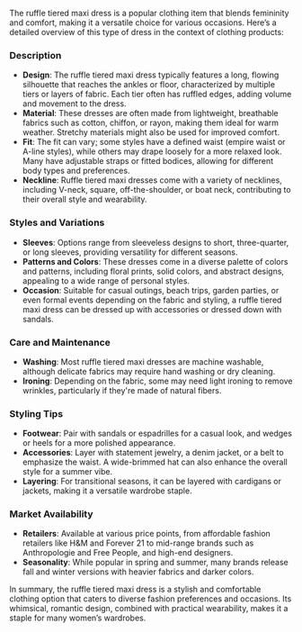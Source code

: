 The ruffle tiered maxi dress is a popular clothing item that blends femininity and comfort, making it a versatile choice for various occasions. Here’s a detailed overview of this type of dress in the context of clothing products:

### Description
- **Design**: The ruffle tiered maxi dress typically features a long, flowing silhouette that reaches the ankles or floor, characterized by multiple tiers or layers of fabric. Each tier often has ruffled edges, adding volume and movement to the dress.
- **Material**: These dresses are often made from lightweight, breathable fabrics such as cotton, chiffon, or rayon, making them ideal for warm weather. Stretchy materials might also be used for improved comfort.
- **Fit**: The fit can vary; some styles have a defined waist (empire waist or A-line styles), while others may drape loosely for a more relaxed look. Many have adjustable straps or fitted bodices, allowing for different body types and preferences.
- **Neckline**: Ruffle tiered maxi dresses come with a variety of necklines, including V-neck, square, off-the-shoulder, or boat neck, contributing to their overall style and wearability.

### Styles and Variations
- **Sleeves**: Options range from sleeveless designs to short, three-quarter, or long sleeves, providing versatility for different seasons.
- **Patterns and Colors**: These dresses come in a diverse palette of colors and patterns, including floral prints, solid colors, and abstract designs, appealing to a wide range of personal styles.
- **Occasion**: Suitable for casual outings, beach trips, garden parties, or even formal events depending on the fabric and styling, a ruffle tiered maxi dress can be dressed up with accessories or dressed down with sandals.

### Care and Maintenance
- **Washing**: Most ruffle tiered maxi dresses are machine washable, although delicate fabrics may require hand washing or dry cleaning.
- **Ironing**: Depending on the fabric, some may need light ironing to remove wrinkles, particularly if they're made of natural fibers.

### Styling Tips
- **Footwear**: Pair with sandals or espadrilles for a casual look, and wedges or heels for a more polished appearance.
- **Accessories**: Layer with statement jewelry, a denim jacket, or a belt to emphasize the waist. A wide-brimmed hat can also enhance the overall style for a summer vibe.
- **Layering**: For transitional seasons, it can be layered with cardigans or jackets, making it a versatile wardrobe staple.

### Market Availability
- **Retailers**: Available at various price points, from affordable fashion retailers like H&M and Forever 21 to mid-range brands such as Anthropologie and Free People, and high-end designers.
- **Seasonality**: While popular in spring and summer, many brands release fall and winter versions with heavier fabrics and darker colors.

In summary, the ruffle tiered maxi dress is a stylish and comfortable clothing option that caters to diverse fashion preferences and occasions. Its whimsical, romantic design, combined with practical wearability, makes it a staple for many women’s wardrobes.